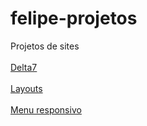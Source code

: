 # felipe-projetos
 Projetos de sites
 <br>
 <br>
 <a href="https://felipejlc.github.io/felipe-projetos/projeto-moveis/index.html"> Delta7 </a>
 <br>
 <br>
 <a href="https://felipejlc.github.io/felipe-projetos/layouts/layout001/index.html"> Layouts </a>
 <br>
 <br>
 <a href="https://felipejlc.github.io/felipe-projetos/layouts/menu-responsivo/index.html"> Menu responsivo </a>



 
